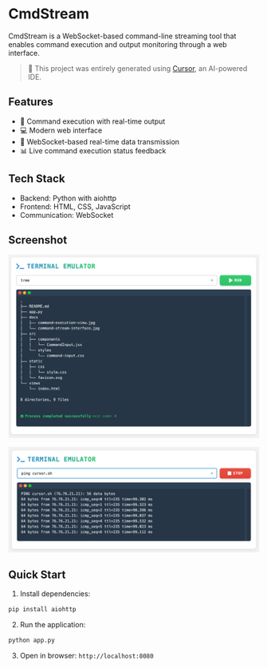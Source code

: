 # CmdStream

CmdStream is a WebSocket-based command-line streaming tool that enables command execution and output monitoring through a web interface.

> 🤖 This project was entirely generated using [Cursor](https://cursor.sh), an AI-powered IDE.

## Features

- 🚀 Command execution with real-time output
- 💻 Modern web interface
- 🔄 WebSocket-based real-time data transmission
- 📊 Live command execution status feedback

## Tech Stack

- Backend: Python with aiohttp
- Frontend: HTML, CSS, JavaScript
- Communication: WebSocket

## Screenshot

![Command Execution View](docs/command-execution-view.jpg)

![Command Stream Interface](docs/command-stream-interface.jpg)

## Quick Start

1. Install dependencies:
```bash
pip install aiohttp
```

2. Run the application:
```bash
python app.py
```

3. Open in browser: `http://localhost:8080`
